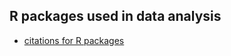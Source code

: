## R packages used in data analysis
- [citations for R packages](./package_citations_data_analysis.docx)
